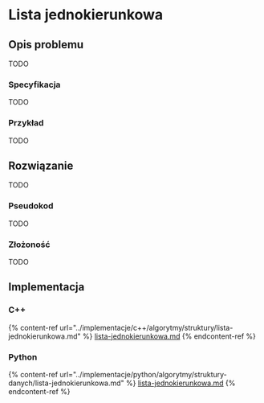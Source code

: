 # Lista jednokierunkowa

## Opis problemu

TODO

### Specyfikacja

TODO

### Przykład

TODO

## Rozwiązanie

TODO

### Pseudokod

TODO

### Złożoność

TODO

## Implementacja

### C++

{% content-ref url="../implementacje/c++/algorytmy/struktury/lista-jednokierunkowa.md" %}
[lista-jednokierunkowa.md](../implementacje/c++/algorytmy/struktury/lista-jednokierunkowa.md)
{% endcontent-ref %}

### Python

{% content-ref url="../implementacje/python/algorytmy/struktury-danych/lista-jednokierunkowa.md" %}
[lista-jednokierunkowa.md](../implementacje/python/algorytmy/struktury-danych/lista-jednokierunkowa.md)
{% endcontent-ref %}
